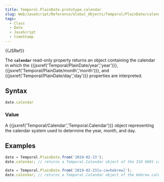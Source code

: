 ```yaml
---
title: Temporal.PlainDate.prototype.calendar
slug: Web/JavaScript/Reference/Global_Objects/Temporal/PlainDate/calendar
tags:
  - Class
  - Date
  - JavaScript
  - timeStamp
---
```

{{JSRef}}

The **`calendar`** read-only property returns an object containing the calendar
in which the {{jsxref('Temporal/PlainDate/year','year')}},
{{jsxref('Temporal/PlainDate/month','month')}}, and
{{jsxref('Temporal/PlainDate/day','day')}} properties are
interpreted.

## Syntax

```js
date.calendar
```

### Value

A {{jsxref('Temporal/Calendar','Temporal.Calendar')}} object
representing the calendar system used to determine the year, month, and day.

## Examples

```js
date = Temporal.PlainDate.from('2019-02-23');
date.calendar; // returns a Temporal.Calendar object of the ISO 8601 calendar

date = Temporal.PlainDate.from('2019-02-23[u-ca=hebrew]');
date.calendar; // returns a Temporal.Calendar object of the Hebrew calendar
```
